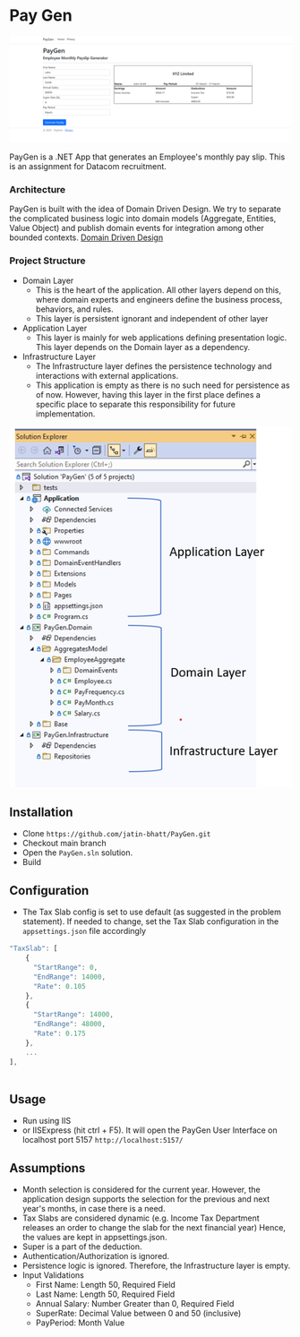 # Pay Gen
![Pay Gen](images/screenshot-home.png)

PayGen is a .NET App that generates an Employee's monthly pay slip. This is an assignment for Datacom recruitment.

### Architecture

PayGen is built with the idea of Domain Driven Design. We try to separate the complicated business logic into domain models (Aggregate, Entities, Value Object) and publish domain events for integration among other bounded contexts.
[Domain Driven Design](https://martinfowler.com/bliki/DomainDrivenDesign.html)

### Project Structure
- Domain Layer 
	- This is the heart of the application. All other layers depend on this, where domain experts and engineers define the business process, behaviors, and rules. 
	- This layer is persistent ignorant and independent of other layer
- Application Layer
	- This layer is mainly for web applications defining presentation logic. This layer depends on the Domain layer as a dependency.
- Infrastructure Layer
	- The Infrastructure layer defines the persistence technology and interactions with external applications. 
	- This application is empty as there is no such need for persistence as of now. However, having this layer in the first place defines a specific place to separate this responsibility for future implementation.

![Project Structure](images/screenshot-structure.png)

## Installation
- Clone `https://github.com/jatin-bhatt/PayGen.git`
- Checkout main branch
- Open the `PayGen.sln` solution.
- Build

## Configuration
- The Tax Slab config is set to use default (as suggested in the problem statement). If needed to change, set the Tax Slab configuration in the `appsettings.json` file accordingly
```javascript
"TaxSlab": [
    {
      "StartRange": 0,
      "EndRange": 14000,
      "Rate": 0.105
    },
    {
      "StartRange": 14000,
      "EndRange": 48000,
      "Rate": 0.175
    },
    ...
],
	
```

## Usage
- Run using IIS 
- or IISExpress (hit ctrl + F5). It will open the PayGen User Interface on localhost port 5157 `http://localhost:5157/`


## Assumptions

- Month selection is considered for the current year. However, the application design supports the selection for the previous and next year's months, in case there is a need.
- Tax Slabs are considered dynamic (e.g. Income Tax Department releases an order to change the slab for the next financial year) Hence, the values are kept in appsettings.json.
- Super is a part of the deduction.
- Authentication/Authorization is ignored.
- Persistence logic is ignored. Therefore, the Infrastructure layer is empty.
- Input Validations
	- First Name: Length 50, Required Field
	- Last Name: Length 50, Required Field
	- Annual Salary: Number Greater than 0, Required Field
	- SuperRate: Decimal Value between 0 and 50 (inclusive)
	- PayPeriod: Month Value
